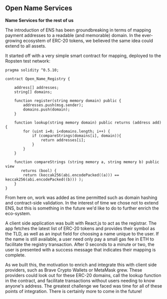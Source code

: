 ## Open Name Services

**Name Services for the rest of us**

The introduction of ENS has been groundbreaking in terms of mapping payment addresses to a readable (and memorable) domain. In the ever-growing ecosystem of ERC-20 tokens, we believed the same idea could extend to all assets.

It started off with a very simple smart contract for mapping, deployed to the Ropsten test network:

```
pragma solidity ^0.5.10;

contract Open_Name_Registry {

    address[] addresses;
    string[] domains;

    function register(string memory domain) public {
        addresses.push(msg.sender);
        domains.push(domain);
    }

    function lookup(string memory domain) public returns (address add) {
        for (uint i=0; i<domains.length; i++) {
            if (compareStrings(domains[i], domain)){
                return addresses[i];
            }
        }
    }

    function compareStrings (string memory a, string memory b) public view 
       returns (bool) {
        return (keccak256(abi.encodePacked((a))) == keccak256(abi.encodePacked((b))) );
    }
}
```

From here on, work was added as time permitted such as domain hashing and contract-side validation. In the interest of time we chose not to extend ENS, but this is something in the future we'd like to do to further enrich the eco-system.

A client side application was built with React.js to act as the registrar. The app fetches the latest list of ERC-20 tokens and provides their symbol as the TLD, as well as an input field for choosing a name unique to the user. If the name is still available, a user need only pay a small gas fee in ETH to facilitate the registry transaction. After 0 seconds to a minute or two, the user is presented with a success message that indicates their mapping is complete.

As we built this, the motivation to enrich and integrate this with client side providers, such as Brave Crypto Wallets or MetaMask grew. These providers could look out for these ERC-20 domains, call the lookup function in the contract, and facilitate transactions without users needing to know anyone's address. The greatest challenge we faced was time for all of these points of integration. There is certainly more to come in the future!
